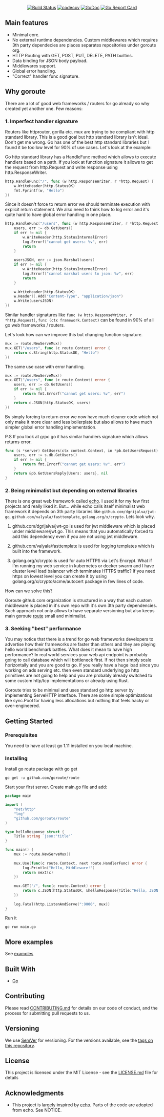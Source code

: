 <div align="center">
    
[![Build Status](https://travis-ci.com/goroute/route.svg?branch=master)](https://travis-ci.com/goroute/route)
[![codecov](https://codecov.io/gh/goroute/route/branch/master/graph/badge.svg)](https://codecov.io/gh/goroute/route) 
[![GoDoc](https://godoc.org/github.com/goroute/route?status.svg)](http://godoc.org/github.com/goroute/route) 
[![Go Report Card](https://goreportcard.com/badge/github.com/goroute/route)](https://goreportcard.com/report/github.com/goroute/route)

</div>

## Main features

* Minimal core.
* No external runtime dependencies. Custom middlewares which requires 3th party dependecies are places separates repositories under goroute org.
* HTTP Routing with GET, POST, PUT, DELETE, PATH builtins.
* Data binding for JSON body payload.
* Middlewares support.
* Global error handling.
* "Correct" handler func signature.

## Why goroute

There are a lot of good web frameworks / routers for go already so why created yet another one. Few reasons:

### 1. Imperfect handler signature

Routers like httprouter, gorilla etc. mux are trying to be compliant with http standard library. This is a good goal but http standard library isn't ideal. Don't get me wrong. Go has one of the best http standard libraries but I found it be too low level for 90% of use cases. Let's look at the example:

Go http standard library has a HandleFunc method which allows to execute handlers based on a path. If you look at function signature it allows to get the request from http.Request and write response using http.ResponseWriter.

```go
http.HandleFunc("/", func (w http.ResponseWriter, r *http.Request) {
	w.WriteHeader(http.StatusOK)
	fmt.Fprintf(w, "Hello")
})
```

Since it doesn't force to return error we should terminate execution with explicit return statement. We also need to think how to log error and it's quite hard to have global error handling in one place.

```go
http.HandleFunc("/users", func (w http.ResponseWriter, r *http.Request) {
	users, err := db.GetUsers()
	if err != nil {
		w.WriteHeader(http.StatusInternalError)
		log.Errorf("cannot get users: %v", err)
		return
	}
	
	usersJSON, err := json.Marshal(users)
	if err != nil {
		w.WriteHeader(http.StatusInternalError)
		log.Errorf("cannot marshal users to json: %v", err)
		return
	}
	
	w.WriteHeader(http.StatusOK)
	w.Header().Add("Content-Type", "application/json")
	w.Write(usersJSON)
})
```

Similar handler signatures like `func (w http.ResponseWriter, r *http.Request)`, `func (ctx framework.Context)` can be found in 90% of all go web frameworks / routers.

Let's look how can we improve this but changing function signature.

```go
mux := route.NewServeMux()
mux.GET("/users", func (c route.Context) error {
	return c.String(http.StatusOK, "Hello")
})
```

The same use case with error handling.

```go
mux := route.NewServeMux()
mux.GET("/users", func (c route.Context) error {
	users, err := db.GetUsers()
	if err != nil {
		return fmt.Errorf("cannot get users: %v", err")
	}
	return c.JSON(http.StatusOK, users)
})
```

By simply forcing to return error we now have much cleaner code which not only make it more clear and less boilerplate but also allows to have much simpler global error handling implementation. 

P.S If you look at grpc go it has similar handlers signature which allows returns error.

```go
func (s *server) GetUsers(ctx context.Context, in *pb.GetUsersRequest) (*pb.GetUsersReply, error) {
	users, err := s.db.GetUsers()
	if err != nil {
		return fmt.Errorf("cannot get users: %v", err")
	}
	return &pb.GetUsersReply{Users: users}, nil
}
```

### 2. Being minimalist but depending on external libraries

There is one great web framework called [echo](https://echo.labstack.com/). I used it for my few first projects and really liked it. But... while echo calls itself minimalist web framework it depends on 3th party libraries like `github.com/dgrijalva/jwt-go`, `github.com/valyala/fasttemplate`, `golang.org/x/crypto`. Lets look why.

1. github.com/dgrijalva/jwt-go is used for jwt middleware which is placed under middleware/jwt.go. This means that you automatically forced to add this dependency even if you are not using jwt middleware.

2. github.com/valyala/fasttemplate is used for logging templates which is built into the framework.

3. golang.org/x/crypto is used for auto HTTPS via Let's Encrypt. What if I'm running my web service in kubernetes or docker swarm and I have cluster level load balancer which terminates HTTPS traffic? If you need https on lowest level you can create it by using golang.org/x/crypto/acme/autocert package in few lines of code.

How can we solve this?

Goroute github.com organization is structured in a way that each custom middleware is placed in it's own repo with it's own 3th party dependencies. Such approach not only allows to have separate versioning but also keeps main goroute [route](https://github.com/goroute/route) small and minimalist.

### 3. Seeking "best" performance

You may notice that there is a trend for go web frameworks developers to advertise how their frameworks are faster than others and they are playing hello world benchmark battles. What does it mean to have high performance? In real world services your web api endpoint is probably going to call database which will bottleneck first. If not then simply scale horizontally and you are good to go. If you really have a huge load since you working on ads serving etc. then even standard underlying go http primitives are not going to help and you are probably already switched to some custom http/tcp implementations or already using Rust.

Goroute tries to be minimal and uses standard go http server by implementing ServeHTTP interface. There are some simple optimizations like sync.Pool for having less allocations but nothing that feels hacky or over-engineered.


## Getting Started

### Prerequisites

You need to have at least go 1.11 installed on you local machine.

### Installing

Install go route package with go get

```
go get -u github.com/goroute/route
```

Start your first server. Create main.go file and add:
```go
package main

import (
    "net/http"
    "log"
    "github.com/goroute/route"
)

type helloResponse struct {
	Title string `json:"title"`
}

func main() {
	mux := route.NewServeMux()
	
	mux.Use(func(c route.Context, next route.HandlerFunc) error {
	    log.Println("Hello, Middleware!")
	    return next(c)
	})
	
	mux.GET("/", func(c route.Context) error {
	    return c.JSON(http.StatusOK, &helloResponse{Title:"Hello, JSON!"})
	})
	
	log.Fatal(http.ListenAndServe(":9000", mux))
}

```

Run it

```
go run main.go
```

## More examples

See [examples](https://github.com/goroute/route/tree/master/examples)

## Built With

* [Go](https://www.golang.org/)

## Contributing

Please read [CONTRIBUTING.md](https://github.com/goroute/route/CONTRIBUTING.md) for details on our code of conduct, and the process for submitting pull requests to us.

## Versioning

We use [SemVer](http://semver.org/) for versioning. For the versions available, see the [tags on this repository](https://github.com/goroute/route/tags). 

## License

This project is licensed under the MIT License - see the [LICENSE.md](LICENSE) file for details

## Acknowledgments

* This project is largely inspired by [echo](https://echo.labstack.com/). Parts of the code are adopted from echo. See NOTICE. 
